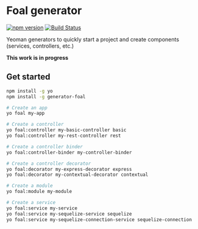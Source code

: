 # Foal generator

[![npm version](https://badge.fury.io/js/generator-foal.svg)](https://badge.fury.io/js/generator-foal)
[![Build Status](https://travis-ci.org/FoalTS/generator-foal.svg?branch=add-travis)](https://travis-ci.org/FoalTS/generator-foal)

Yeoman generators to quickly start a project and create components (services, controllers, etc.)

**This work is in progress**

## Get started

```sh
npm install -g yo
npm install -g generator-foal
```

```sh
# Create an app
yo foal my-app

# Create a controller
yo foal:controller my-basic-controller basic
yo foal:controller my-rest-controller rest

# Create a controller binder
yo foal:controller-binder my-controller-binder

# Create a controller decorator
yo foal:decorator my-express-decorator express
yo foal:decorator my-contextual-decorator contextual

# Create a module
yo foal:module my-module

# Create a service
yo foal:service my-service
yo foal:service my-sequelize-service sequelize
yo foal:service my-sequelize-connection-service sequelize-connection
```
